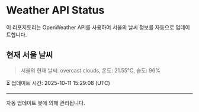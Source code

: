 
# Weather API Status

이 리포지토리는 OpenWeather API를 사용하여 서울의 날씨 정보를 자동으로 업데이트합니다.

## 현재 서울 날씨
> 서울의 현재 날씨: overcast clouds, 온도: 21.55°C, 습도: 96%

⏳ 업데이트 시간: 2025-10-11 15:29:08 (UTC)

---
자동 업데이트 봇에 의해 관리됩니다.
